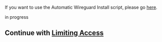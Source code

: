 If you want to use the Automatic Wireguard Install script, please go [here](Oracle-Cloud-(Automatic-Installer-Script)).

in progress

## Continue with [Limiting Access](Oracle-Cloud-(Limiting-Access))